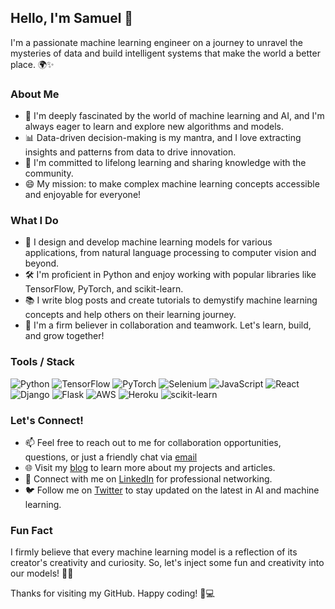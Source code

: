 ## Hello, I'm Samuel 👋

I'm a passionate machine learning engineer on a journey to unravel the mysteries of data and build intelligent systems that make the world a better place. 🌍✨

### About Me

- 🤖 I'm deeply fascinated by the world of machine learning and AI, and I'm always eager to learn and explore new algorithms and models.
- 📊 Data-driven decision-making is my mantra, and I love extracting insights and patterns from data to drive innovation.
- 🌱 I'm committed to lifelong learning and sharing knowledge with the community.
- 😄 My mission: to make complex machine learning concepts accessible and enjoyable for everyone!

### What I Do

- 🧠 I design and develop machine learning models for various applications, from natural language processing to computer vision and beyond.
- 🛠️ I'm proficient in Python and enjoy working with popular libraries like TensorFlow, PyTorch, and scikit-learn.
- 📚 I write blog posts and create tutorials to demystify machine learning concepts and help others on their learning journey.
- 🤝 I'm a firm believer in collaboration and teamwork. Let's learn, build, and grow together!

### Tools / Stack
![Python](https://img.shields.io/badge/python-3670A0?style=for-the-badge&logo=python&logoColor=ffdd54)  ![TensorFlow](https://img.shields.io/badge/TensorFlow-%23FF6F00.svg?style=for-the-badge&logo=TensorFlow&logoColor=white) ![PyTorch](https://img.shields.io/badge/PyTorch-%23EE4C2C.svg?style=for-the-badge&logo=PyTorch&logoColor=white)  ![Selenium](https://img.shields.io/badge/-selenium-%43B02A?style=for-the-badge&logo=selenium&logoColor=white)  ![JavaScript](https://img.shields.io/badge/javascript-%23323330.svg?style=for-the-badge&logo=javascript&logoColor=%23F7DF1E) ![React](https://img.shields.io/badge/react-%2320232a.svg?style=for-the-badge&logo=react&logoColor=%2361DAFB) ![Django](https://img.shields.io/badge/django-%23092E20.svg?style=for-the-badge&logo=django&logoColor=white) ![Flask](https://img.shields.io/badge/flask-%23000.svg?style=for-the-badge&logo=flask&logoColor=white) ![AWS](https://img.shields.io/badge/AWS-%23FF9900.svg?style=for-the-badge&logo=amazon-aws&logoColor=white) ![Heroku](https://img.shields.io/badge/heroku-%23430098.svg?style=for-the-badge&logo=heroku&logoColor=white) ![scikit-learn](https://img.shields.io/badge/scikit--learn-%23F7931E.svg?style=for-the-badge&logo=scikit-learn&logoColor=white)

### Let's Connect!

- 📫 Feel free to reach out to me for collaboration opportunities, questions, or just a friendly chat via [email](mailto:kalusam619@gmail.com)
- 🌐 Visit my [blog](https://dev.to/eskayml) to learn more about my projects and articles.
- 💬 Connect with me on [LinkedIn](https://linkedin.com/in/samuel-kalu-3374b1248) for professional networking.
- 🐦 Follow me on [Twitter](https://twitter.com/eskayML) to stay updated on the latest in AI and machine learning.

### Fun Fact

I firmly believe that every machine learning model is a reflection of its creator's creativity and curiosity. So, let's inject some fun and creativity into our models! 🚀✨

Thanks for visiting my GitHub. Happy coding! 🤖💻

